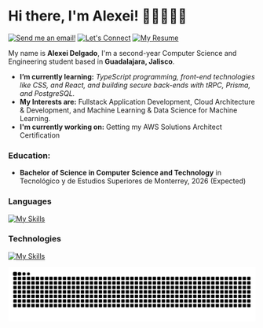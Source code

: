 # Hi there, I'm Alexei! 👋🏻🧑🏻‍💻
[![Send me an email!](https://shields.io/badge/alexeiddg%40outlook.com-purple?style=for-the-badge)](mailto:alexeiddg@outlook.com)
[![Let's Connect](https://shields.io/badge/let's%20connect!-blue?logo=linkedin&style=for-the-badge)](https://linkedin.com/in/alexei-delgado-5729b8266)
[![My Resume](https://shields.io/badge/%F0%9F%92%BC%20my%20r%C3%A9sum%C3%A9-f5f5dc?&style=for-the-badge)]()

My name is **Alexei Delgado**, I'm a second-year Computer Science and Engineering student based in **Guadalajara, Jalisco**. 
- **I’m currently learning:** *TypeScript programming, front-end technologies like CSS, and React, and building secure back-ends with tRPC, Prisma, and PostgreSQL.*
- **My Interests are:** Fullstack Application Development, Cloud Architecture & Development, and Machine Learning & Data Science for Machine Learning. 
- **I'm currently working on:** Getting my AWS Solutions Architect Certification

### Education:
- **Bachelor of Science in Computer Science and Technology** in Tecnológico y de Estudios Superiores de Monterrey, 2026 (Expected)

### Languages 
[![My Skills](https://skillicons.dev/icons?i=cpp,cs,c,js,ts,py,r)](https://skillicons.dev) 

### Technologies
[![My Skills](https://skillicons.dev/icons?i=aws,react,postgres,vue,mongodb,git)](https://skillicons.dev) 

<img src="https://raw.githubusercontent.com/alexeiddg/alexeiddg/output/snake.svg" alt="Snake animation" />
